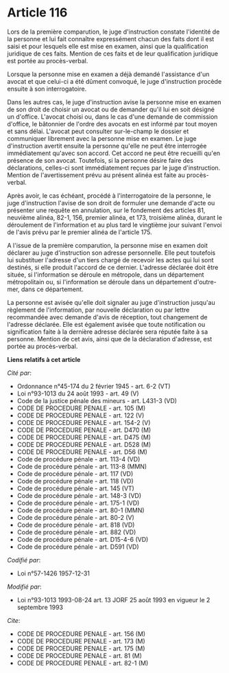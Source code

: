 # Article 116

Lors de la première comparution, le juge d'instruction constate l'identité de la personne et lui fait connaître expressément
chacun des faits dont il est saisi et pour lesquels elle est mise en examen, ainsi que la qualification juridique de ces
faits. Mention de ces faits et de leur qualification juridique est portée au procès-verbal.

Lorsque la personne mise en examen a déjà demandé l'assistance d'un avocat et que celui-ci a été dûment convoqué, le juge
d'instruction procède ensuite à son interrogatoire.

Dans les autres cas, le juge d'instruction avise la personne mise en examen de son droit de choisir un avocat ou de demander
qu'il lui en soit désigné un d'office. L'avocat choisi ou, dans le cas d'une demande de commission d'office, le bâtonnier de
l'ordre des avocats en est informé par tout moyen et sans délai. L'avocat peut consulter sur-le-champ le dossier et
communiquer librement avec la personne mise en examen. Le juge d'instruction avertit ensuite la personne qu'elle ne peut être
interrogée immédiatement qu'avec son accord. Cet accord ne peut être recueilli qu'en présence de son avocat. Toutefois, si la
personne désire faire des déclarations, celles-ci sont immédiatement reçues par le juge d'instruction. Mention de
l'avertissement prévu au présent alinéa est faite au procès-verbal.

Après avoir, le cas échéant, procédé à l'interrogatoire de la personne, le juge d'instruction l'avise de son droit de
formuler une demande d'acte ou présenter une requête en annulation, sur le fondement des articles 81, neuvième alinéa, 82-1,
156, premier alinéa, et 173, troisième alinéa, durant le déroulement de l'information et au plus tard le vingtième jour
suivant l'envoi de l'avis prévu par le premier alinéa de l'article 175.

A l'issue de la première comparution, la personne mise en examen doit déclarer au juge d'instruction son adresse personnelle.
Elle peut toutefois lui substituer l'adresse d'un tiers chargé de recevoir les actes qui lui sont destinés, si elle produit
l'accord de ce dernier. L'adresse déclarée doit être située, si l'information se déroule en métropole, dans un département
métropolitain ou, si l'information se déroule dans un département d'outre-mer, dans ce département.

La personne est avisée qu'elle doit signaler au juge d'instruction jusqu'au règlement de l'information, par nouvelle
déclaration ou par lettre recommandée avec demande d'avis de réception, tout changement de l'adresse déclarée. Elle est
également avisée que toute notification ou signification faite à la dernière adresse déclarée sera réputée faite à sa
personne. Mention de cet avis, ainsi que de la déclaration d'adresse, est portée au procès-verbal.

**Liens relatifs à cet article**

_Cité par_:

  - Ordonnance n°45-174 du 2 février 1945 - art. 6-2 (VT)
  - Loi n°93-1013 du 24 août 1993 - art. 49 (V)
  - Code de la justice pénale des mineurs - art. L431-3 (VD)
  - CODE DE PROCEDURE PENALE - art. 105 (M)
  - CODE DE PROCEDURE PENALE - art. 122 (V)
  - CODE DE PROCEDURE PENALE - art. 154-2 (V)
  - CODE DE PROCEDURE PENALE - art. D470 (M)
  - CODE DE PROCEDURE PENALE - art. D475 (M)
  - CODE DE PROCEDURE PENALE - art. D528 (M)
  - CODE DE PROCEDURE PENALE - art. D56 (M)
  - Code de procédure pénale - art. 113-4 (VD)
  - Code de procédure pénale - art. 113-8 (MMN)
  - Code de procédure pénale - art. 117 (VD)
  - Code de procédure pénale - art. 118 (VD)
  - Code de procédure pénale - art. 145 (VT)
  - Code de procédure pénale - art. 148-3 (VD)
  - Code de procédure pénale - art. 175-1 (VD)
  - Code de procédure pénale - art. 80-1 (MMN)
  - Code de procédure pénale - art. 80-2 (V)
  - Code de procédure pénale - art. 818 (VD)
  - Code de procédure pénale - art. 882 (VD)
  - Code de procédure pénale - art. D15-4-6 (VD)
  - Code de procédure pénale - art. D591 (VD)

_Codifié par_:

  - Loi n°57-1426 1957-12-31

_Modifié par_:

  - Loi n°93-1013 1993-08-24 art. 13 JORF 25 août 1993 en vigueur le 2 septembre 1993

_Cite_:

  - CODE DE PROCEDURE PENALE - art. 156 (M)
  - CODE DE PROCEDURE PENALE - art. 173 (M)
  - CODE DE PROCEDURE PENALE - art. 175 (M)
  - CODE DE PROCEDURE PENALE - art. 81 (M)
  - CODE DE PROCEDURE PENALE - art. 82-1 (M)
